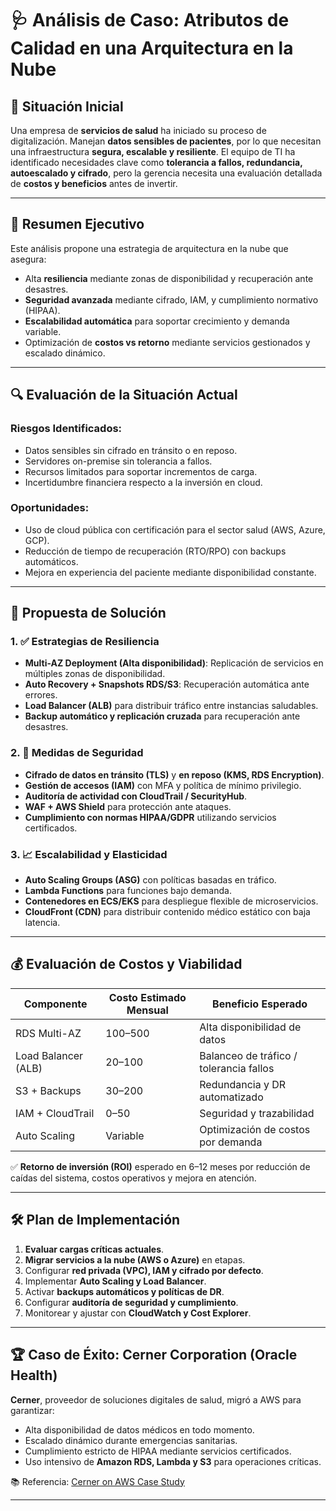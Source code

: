 # 🩺 Análisis de Caso: Atributos de Calidad en una Arquitectura en la Nube

## 📍 Situación Inicial

Una empresa de **servicios de salud** ha iniciado su proceso de digitalización. Manejan **datos sensibles de pacientes**, por lo que necesitan una infraestructura **segura, escalable y resiliente**. El equipo de TI ha identificado necesidades clave como **tolerancia a fallos, redundancia, autoescalado y cifrado**, pero la gerencia necesita una evaluación detallada de **costos y beneficios** antes de invertir.

---

## 📄 Resumen Ejecutivo

Este análisis propone una estrategia de arquitectura en la nube que asegura:
- Alta **resiliencia** mediante zonas de disponibilidad y recuperación ante desastres.
- **Seguridad avanzada** mediante cifrado, IAM, y cumplimiento normativo (HIPAA).
- **Escalabilidad automática** para soportar crecimiento y demanda variable.
- Optimización de **costos vs retorno** mediante servicios gestionados y escalado dinámico.

---

## 🔍 Evaluación de la Situación Actual

### Riesgos Identificados:
- Datos sensibles sin cifrado en tránsito o en reposo.
- Servidores on-premise sin tolerancia a fallos.
- Recursos limitados para soportar incrementos de carga.
- Incertidumbre financiera respecto a la inversión en cloud.

### Oportunidades:
- Uso de cloud pública con certificación para el sector salud (AWS, Azure, GCP).
- Reducción de tiempo de recuperación (RTO/RPO) con backups automáticos.
- Mejora en experiencia del paciente mediante disponibilidad constante.

---

## 🔄 Propuesta de Solución

### 1. ✅ Estrategias de Resiliencia

- **Multi-AZ Deployment (Alta disponibilidad)**: Replicación de servicios en múltiples zonas de disponibilidad.
- **Auto Recovery + Snapshots RDS/S3**: Recuperación automática ante errores.
- **Load Balancer (ALB)** para distribuir tráfico entre instancias saludables.
- **Backup automático y replicación cruzada** para recuperación ante desastres.

### 2. 🔐 Medidas de Seguridad

- **Cifrado de datos en tránsito (TLS)** y **en reposo (KMS, RDS Encryption)**.
- **Gestión de accesos (IAM)** con MFA y política de mínimo privilegio.
- **Auditoría de actividad con CloudTrail / SecurityHub**.
- **WAF + AWS Shield** para protección ante ataques.
- **Cumplimiento con normas HIPAA/GDPR** utilizando servicios certificados.

### 3. 📈 Escalabilidad y Elasticidad

- **Auto Scaling Groups (ASG)** con políticas basadas en tráfico.
- **Lambda Functions** para funciones bajo demanda.
- **Contenedores en ECS/EKS** para despliegue flexible de microservicios.
- **CloudFront (CDN)** para distribuir contenido médico estático con baja latencia.

---

## 💰 Evaluación de Costos y Viabilidad

| Componente           | Costo Estimado Mensual | Beneficio Esperado                    |
|----------------------|------------------------|----------------------------------------|
| RDS Multi-AZ         | $100–$500              | Alta disponibilidad de datos           |
| Load Balancer (ALB)  | $20–$100               | Balanceo de tráfico / tolerancia fallos|
| S3 + Backups         | $30–$200               | Redundancia y DR automatizado          |
| IAM + CloudTrail     | $0–$50                 | Seguridad y trazabilidad               |
| Auto Scaling         | Variable               | Optimización de costos por demanda     |

✅ **Retorno de inversión (ROI)** esperado en 6–12 meses por reducción de caídas del sistema, costos operativos y mejora en atención.

---

## 🛠️ Plan de Implementación

1. **Evaluar cargas críticas actuales**.
2. **Migrar servicios a la nube (AWS o Azure)** en etapas.
3. Configurar **red privada (VPC), IAM y cifrado por defecto**.
4. Implementar **Auto Scaling y Load Balancer**.
5. Activar **backups automáticos y políticas de DR**.
6. Configurar **auditoría de seguridad y cumplimiento**.
7. Monitorear y ajustar con **CloudWatch y Cost Explorer**.

---

## 🏆 Caso de Éxito: Cerner Corporation (Oracle Health)

**Cerner**, proveedor de soluciones digitales de salud, migró a AWS para garantizar:
- Alta disponibilidad de datos médicos en todo momento.
- Escalado dinámico durante emergencias sanitarias.
- Cumplimiento estricto de HIPAA mediante servicios certificados.
- Uso intensivo de **Amazon RDS, Lambda y S3** para operaciones críticas.

📚 Referencia: [Cerner on AWS Case Study](https://aws.amazon.com/es/solutions/)

---
